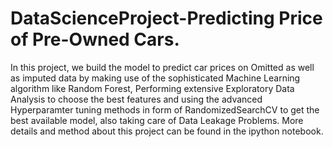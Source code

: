 # DataScienceProject-Predicting Price of Pre-Owned Cars.
In this project, we build the model to predict car prices on Omitted as well as imputed data by making use of the sophisticated Machine Learning algorithm like Random Forest, Performing extensive Exploratory Data Analysis to choose the best features and using the advanced Hyperparamter tuning methods in form of RandomizedSearchCV to get the best available model, also taking care of Data Leakage Problems. 
More details and method about this project can be found in the ipython notebook.
